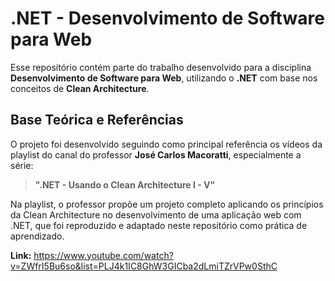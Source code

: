 # .NET - Desenvolvimento de Software para Web

Esse repositório contém parte do trabalho desenvolvido para a disciplina **Desenvolvimento de Software para Web**, utilizando o **.NET** com base nos conceitos de **Clean Architecture**.

## Base Teórica e Referências

O projeto foi desenvolvido seguindo como principal referência os vídeos da playlist do canal do professor **José Carlos Macoratti**, especialmente a série:

> **".NET - Usando o Clean Architecture I - V"**

Na playlist, o professor propõe um projeto completo aplicando os princípios da Clean Architecture no desenvolvimento de uma aplicação web com .NET, que foi reproduzido e adaptado neste repositório como prática de aprendizado.

**Link:** https://www.youtube.com/watch?v=ZWfrI5Bu6so&list=PLJ4k1IC8GhW3GICba2dLmiTZrVPw0SthC
